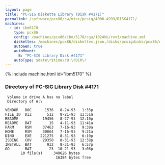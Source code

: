 ```yaml
---
layout: page
title: "PC-SIG Diskette Library (Disk #4171)"
permalink: /software/pcx86/sw/misc/pcsig/4000-4999/DISK4171/
machines:
  - id: ibm5170
    type: pcx86
    config: /machines/pcx86/ibm/5170/cga/1024kb/rev3/machine.xml
    diskettes: /machines/pcx86/diskettes.json,/disks/pcsigdisks/pcx86/diskettes.json
    autoGen: true
    autoMount:
      B: "PC-SIG Library Disk #4171"
    autoType: $date\r$time\rB:\rDIR\r
---
```


{% include machine.html id="ibm5170" %}

### Directory of PC-SIG Library Disk #4171

     Volume in drive A has no label
     Directory of A:\

    VENDOR   DOC      1536   8-24-93   1:33p
    FILE_ID  DIZ       512   8-21-93  11:51a
    README           19456   8-27-93  12:10p
    README   BAT        15   4-11-93  11:41a
    FARM     RSM     37463   7-16-93   9:30a
    HOME     RSM     30064   7-16-93   9:21a
    DINO     EXE    221275   8-31-93   6:10p
    ISDINO   COV     29350   8-31-93  12:38p
    INSTALL  BAT       932   8-31-93   6:57p
    GO       BAT        23  10-21-93   3:06p
           10 file(s)     340626 bytes
                           16384 bytes free
